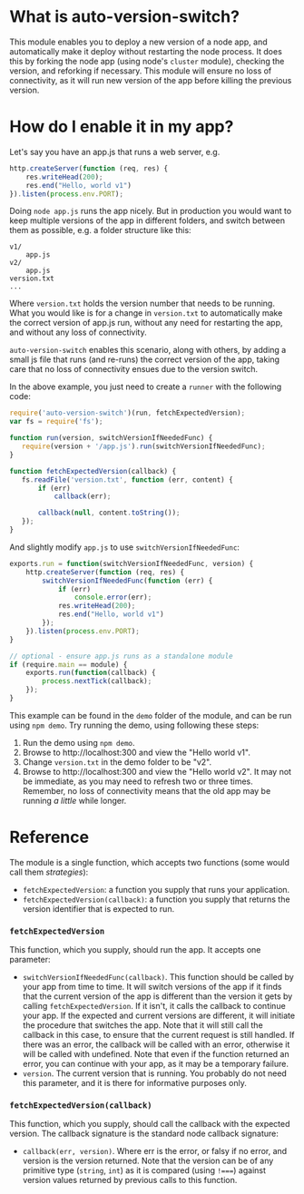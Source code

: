 What is auto-version-switch?
============================
This module enables you to deploy a new version of a node app, and automatically make it deploy without restarting the node process.
It does this by forking the node app (using node's `cluster` module), checking the version, and reforking if necessary.
This module will ensure no loss of connectivity, as it will run new version of the app before killing the previous version.

How do I enable it in my app?
=============================
Let's say you have an app.js that runs a web server, e.g.

```javascript
http.createServer(function (req, res) {
    res.writeHead(200);
    res.end("Hello, world v1")
}).listen(process.env.PORT);
```

Doing `node app.js` runs the app nicely. But in production you would want to keep multiple versions of the app in
different folders, and switch between them as possible, e.g. a folder structure like this:

```
v1/
    app.js
v2/
    app.js
version.txt
...
```

Where `version.txt` holds the version number that needs to be running. What you would like is for a change in `version.txt`
to automatically make the correct version of app.js run, without any need for restarting the app, and without
any loss of connectivity.

`auto-version-switch` enables this scenario, along with others, by adding a small js file that runs (and re-runs) the
 correct version of the app, taking care that no loss of connectivity ensues due to the version switch.

 In the above example, you just need to create a `runner` with the following code:

 ```javascript
require('auto-version-switch')(run, fetchExpectedVersion);
var fs = require('fs');

function run(version, switchVersionIfNeededFunc) {
    require(version + '/app.js').run(switchVersionIfNeededFunc);
}

function fetchExpectedVersion(callback) {
    fs.readFile('version.txt', function (err, content) {
        if (err)
            callback(err);

        callback(null, content.toString());
    });
}
 ```

And slightly modify `app.js` to use `switchVersionIfNeededFunc`:

```javascript
exports.run = function(switchVersionIfNeededFunc, version) {
    http.createServer(function (req, res) {
        switchVersionIfNeededFunc(function (err) {
            if (err)
                console.error(err);
            res.writeHead(200);
            res.end("Hello, world v1")
        });
    }).listen(process.env.PORT);
}

// optional - ensure app.js runs as a standalone module
if (require.main == module) {
    exports.run(function(callback) {
        process.nextTick(callback);
    });
}
```

This example can be found in the `demo` folder of the module, and can be run using `npm demo`. Try running the demo,
using following these steps:

1. Run the demo using `npm demo`.
2. Browse to http://localhost:300 and view the "Hello world v1".
3. Change `version.txt` in the demo folder to be "v2".
4. Browse to http://localhost:300 and view the "Hello world v2". It may not be immediate, as you may
need to refresh two or three times. Remember, no loss of connectivity means that the old app may be running
_a little_ while longer.


Reference
=========

The module is a single function, which accepts two functions (some would call them _strategies_):

* `fetchExpectedVersion`: a function you supply that runs your application.
* `fetchExpectedVersion(callback)`: a function you supply that returns the version identifier that is expected to run.

### `fetchExpectedVersion`
This function, which you supply, should run the app. It accepts one parameter:
* `switchVersionIfNeededFunc(callback)`. This function should be called by your app from time to time.
  It will switch versions of the app if it finds that the current version of the app
  is different than the version it gets by calling `fetchExpectedVersion`. If it isn't, it
  calls the callback to continue your app. If the expected and current versions are different, it will initiate
  the procedure that switches the app. Note that it will still call the callback in this case, to ensure that the current
  request is still handled. If there was an error, the callback
  will be called with an error, otherwise it will be called with undefined. Note that even if the function returned an
  error, you can continue with your app, as it may be a temporary failure.
* `version`. The current version that is running.
You probably do not need this parameter, and it is there for informative purposes only.

### `fetchExpectedVersion(callback)`
This function, which you supply, should call the callback with the expected version. The callback signature
is the standard node callback signature:
* `callback(err, version)`. Where err is the error, or falsy if no error, and version is the version returned. Note
that the version can be of any primitive type (`string`, `int`) as it is compared (using `!===`) against version values
returned by previous calls to this function.
